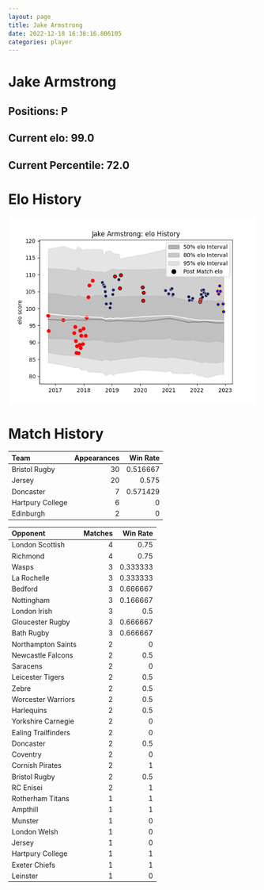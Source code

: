 ```yaml
---  
layout: page  
title: Jake Armstrong  
date: 2022-12-18 16:38:16.806105  
categories: player  
---
```

# Jake Armstrong

## Positions: P

## Current elo: 99.0

## Current Percentile: 72.0

# Elo History


![elo history](history_JakeArmstrong.png)
# Match History


| Team             |   Appearances |   Win Rate |
|:-----------------|--------------:|-----------:|
| Bristol Rugby    |            30 |   0.516667 |
| Jersey           |            20 |   0.575    |
| Doncaster        |             7 |   0.571429 |
| Hartpury College |             6 |   0        |
| Edinburgh        |             2 |   0        |

| Opponent            |   Matches |   Win Rate |
|:--------------------|----------:|-----------:|
| London Scottish     |         4 |   0.75     |
| Richmond            |         4 |   0.75     |
| Wasps               |         3 |   0.333333 |
| La Rochelle         |         3 |   0.333333 |
| Bedford             |         3 |   0.666667 |
| Nottingham          |         3 |   0.166667 |
| London Irish        |         3 |   0.5      |
| Gloucester Rugby    |         3 |   0.666667 |
| Bath Rugby          |         3 |   0.666667 |
| Northampton Saints  |         2 |   0        |
| Newcastle Falcons   |         2 |   0.5      |
| Saracens            |         2 |   0        |
| Leicester Tigers    |         2 |   0.5      |
| Zebre               |         2 |   0.5      |
| Worcester Warriors  |         2 |   0.5      |
| Harlequins          |         2 |   0.5      |
| Yorkshire Carnegie  |         2 |   0        |
| Ealing Trailfinders |         2 |   0        |
| Doncaster           |         2 |   0.5      |
| Coventry            |         2 |   0        |
| Cornish Pirates     |         2 |   1        |
| Bristol Rugby       |         2 |   0.5      |
| RC Enisei           |         2 |   1        |
| Rotherham Titans    |         1 |   1        |
| Ampthill            |         1 |   1        |
| Munster             |         1 |   0        |
| London Welsh        |         1 |   0        |
| Jersey              |         1 |   0        |
| Hartpury College    |         1 |   1        |
| Exeter Chiefs       |         1 |   1        |
| Leinster            |         1 |   0        |